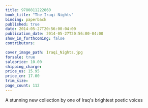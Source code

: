 ```yaml
---
title: 9780811222860
book_title: "The Iraqi Nights"
binding: paperback
published: true
date: 2014-05-27T20:56:00-04:00
publication_date: 2014-05-27T20:56:00-04:00
show_in_forthcoming: false
contributors:

cover_image_path: Iraqi_Nights.jpg
forsale: true
saleprice: 10.00
shipping_charge:
price_us: 15.95
price_cn: 17.00
trim_size:
page_count: 112
---
```

A stunning new collection by one of Iraq's brightest poetic voices

